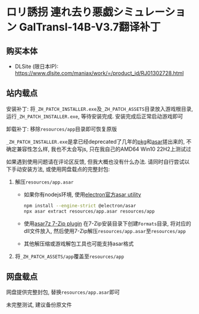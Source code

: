 # ロリ誘拐 連れ去り悪戯シミュレーション GalTransl-14B-V3.7翻译补丁

## 购买本体

* DLSite (限日本IP): https://www.dlsite.com/maniax/work/=/product_id/RJ01302728.html


## 站内载点

安装补丁: 将`_ZH_PATCH_INSTALLER.exe`及`_ZH_PATCH_ASSETS`目录放入游戏根目录, 运行`_ZH_PATCH_INSTALLER.exe`, 等待安装完成. 安装完成后正常启动游戏即可

卸载补丁: 移除`resources/app`目录即可恢复原版

`_ZH_PATCH_INSTALLER.exe`是拿已经deprecated了几年的[pkg](www.npmjs.com/package/pkg)和[asar](www.npmjs.com/package/asar)搓出来的,
不确定兼容性怎么样, 我也不太会写js, 只在我自己的AMD64 Win10 22H2上测试过

如果遇到使用问题请在评论区反馈, 但我大概也没有什么办法. 请同时自行尝试以下手动安装方法, 或使用网盘载点的完整封包:

1. 解压`resources/app.asar`
    * 如果你有nodejs环境, 使用[electron官方asar utility](github.com/electron/asar)
      ```bash
      npm install --engine-strict @electron/asar
      npx asar extract resources/app.asar resources/app
      ```

    * 使用[asar7z 7-Zip plugin](https://www.tc4shell.com/en/7zip/asar/)
      在7-Zip安装目录下创建`Formats`目录, 将对应的dll文件放入, 然后使用7-Zip解压`resources/app.asar`至`resources/app`

    * 其他解压缩或游戏解包工具也可能支持asar格式

2. 将`_ZH_PATCH_ASSETS/app`覆盖至`resources/app`


## 网盘载点

网盘提供完整封包, 替换`resources/app.asar`即可

未完整测试, 建议备份原文件
